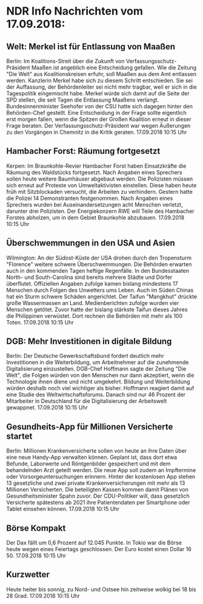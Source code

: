 # NDR Info Nachrichten vom 17.09.2018:


## Welt: Merkel ist für Entlassung von Maaßen
Berlin: Im Koalitions-Streit über die Zukunft von Verfassungsschutz-Präsident Maaßen ist angeblich eine Entscheidung gefallen. Wie die Zeitung "Die Welt" aus Koalitionskreisen erfuhr, soll Maaßen aus dem Amt entlassen werden. Kanzlerin Merkel habe sich zu diesem Schritt entschieden. Sie sei der Auffassung, der Behördenleiter sei nicht mehr tragbar, weil er sich in die Tagespolitik eingemischt habe. Merkel würde sich damit auf die Seite der SPD stellen, die seit Tagen die Entlassung Maaßens verlangt. Bundesinnenminister Seehofer von der CSU hatte sich dagegen hinter den Behörden-Chef gestellt. Eine Entscheidung in der Frage sollte eigentlich erst morgen fallen, wenn die Spitzen der Großen Koalition erneut in dieser Frage beraten. Der Verfassungsschutz-Präsident war wegen Äußerungen zu den Vorgängen in Chemnitz in die Kritik geraten. 17.09.2018 10:15 Uhr 

## Hambacher Forst: Räumung fortgesetzt
Kerpen: Im Braunkohle-Revier Hambacher Forst haben Einsatzkräfte die Räumung des Waldstücks fortgesetzt. Nach Angaben eines Sprechers sollen heute weitere Baumhäuser abgebaut werden. Die Polizisten müssen sich erneut auf Proteste von Umweltaktivisten einstellen. Diese haben heute früh mit Sitzblockaden versucht, die Arbeiten zu verhindern. Gestern hatte die Polizei 14 Demonstranten festgenommen. Nach Angaben eines Sprechers wurden bei Auseinandersetzungen acht Menschen verletzt, darunter drei Polizisten. Der Energiekonzern RWE will Teile des Hambacher Forstes abholzen, um in dem Gebiet Braunkohle abzubauen. 17.09.2018 10:15 Uhr 

## Überschwemmungen in den USA und Asien
Wilmington: An der Südost-Küste der USA drohen durch den Tropensturm "Florence" weitere schwere Überschwemmungen. Die Behörden erwarten auch in den kommenden Tagen heftige Regenfälle. In den Bundesstaaten North- und South-Carolina sind bereits mehrere Städte und Dörfer überflutet. Offiziellen Angaben zufolge kamen bislang mindestens 17 Menschen durch Folgen des Unwetters ums Leben. Auch im Süden Chinas hat ein Sturm schwere Schäden angerichtet. Der Taifun "Mangkhut" drückte große Wassermassen an Land. Medienberichten zufolge wurden vier Menschen getötet. Zuvor hatte der bislang stärkste Taifun dieses Jahres die Philippinen verwüstet. Dort rechnen die Behörden mit mehr als 100 Toten. 17.09.2018 10:15 Uhr 

## DGB: Mehr Investitionen in digitale Bildung
Berlin: Der Deutsche Gewerkschaftsbund fordert deutlich mehr Investitionen in die Weiterbildung, um Arbeitnehmer auf die zunehmende Digitalisierung einzustellen. DGB-Chef Hoffmann sagte der Zeitung "Die Welt", die Folgen würden von den Menschen nur dann akzeptiert, wenn die Technologie ihnen diene und nicht umgekehrt. Bildung und Weiterbildung würden deshalb noch viel wichtiger als bisher. Hoffmann reagiert damit auf eine Studie des Weltwirtschaftsforums. Danach sind nur 46 Prozent der Mitarbeiter in Deutschland für die Digitalisierung der Arbeitswelt gewappnet. 17.09.2018 10:15 Uhr 

## Gesundheits-App für Millionen Versicherte startet
Berlin:	Millionen Krankenversicherte sollen von heute an ihre Daten über eine neue Handy-App verwalten können. Geplant ist, dass dort etwa Befunde, Laborwerte und Röntgenbilder gespeichert und mit dem behandelnden Arzt geteilt werden. Die neue App soll zudem an Impftermine oder Vorsorgeuntersuchungen erinnern. Hinter der kostenlosen App stehen 13 gesetzliche und zwei private Krankenversicherungen mit mehr als 13 Millionen Versicherten. Die beteiligten Kassen kommen damit Plänen von Gesundheitsminister Spahn zuvor. Der CDU-Politiker will, dass gesetzlich Versicherte spätestens ab 2021 ihre Patientendaten per Smartphone oder Tablet einsehen können. 17.09.2018 10:15 Uhr 

## Börse Kompakt
Der Dax fällt um 0,6 Prozent auf 12.045 Punkte. In Tokio war die Börse heute wegen eines Feiertags geschlossen. Der Euro kostet einen Dollar 16 50. 17.09.2018 10:15 Uhr 

## Kurzwetter
Heute heiter bis sonnig, zu Nord- und Ostsee hin  zeitweise wolkig bei 18 bis 28 Grad. 17.09.2018 10:15 Uhr 
